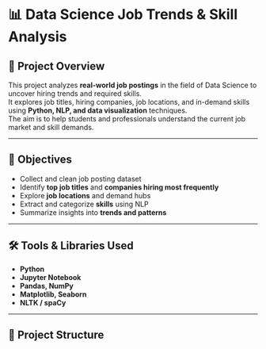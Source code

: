# 📊 Data Science Job Trends & Skill Analysis  

## 🔎 Project Overview  
This project analyzes **real-world job postings** in the field of Data Science to uncover hiring trends and required skills.  
It explores job titles, hiring companies, job locations, and in-demand skills using **Python, NLP, and data visualization** techniques.  
The aim is to help students and professionals understand the current job market and skill demands.  

---

## 🎯 Objectives  
- Collect and clean job posting dataset  
- Identify **top job titles** and **companies hiring most frequently**  
- Explore **job locations** and demand hubs  
- Extract and categorize **skills** using NLP  
- Summarize insights into **trends and patterns**  

---

## 🛠️ Tools & Libraries Used  
- **Python**  
- **Jupyter Notebook**  
- **Pandas, NumPy**  
- **Matplotlib, Seaborn**  
- **NLTK / spaCy**  

---

## 📂 Project Structure  
